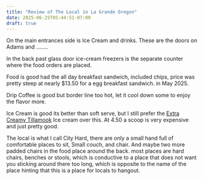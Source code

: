 ```yaml
---
title: "Review of The Local in La Grande Oregon"
date: 2025-06-25T05:44:51-07:00
draft: true
---
```


On  the main entrances side is Ice Cream and drinks. These are the doors on Adams and ........

In the back past glass door ice-cream freezers is the separate counter where the food orders are placed.

Food is good had the all day breakfast sandwich, included chips, price was pretty steep at nearly $13.50 for a egg breakfast sandwich. in May 2025.

Drip Coffee is good but border line too hot, let it cool down some to enjoy the flavor more.

Ice Cream is good its better than soft serve, but I still prefer the [Extra Creamy Tillamook](https://www.tillamook.com/products/ice-cream/all) Ice cream over this. At 4.50 a scoop is very expensive and just pretty good.

The local is what I call City Hard, there are only a small hand full of comfortable places to sit,  Small couch, and chair. And maybe two more padded chairs in the food place around the back. most places are hard chairs, benches or stools, which is conductive to a place that does not want you sticking around there too long, which is opposite to the name of the place hinting that this is a place for locals to hangout.



